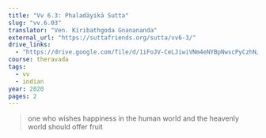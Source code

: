 ```yaml
---
title: "Vv 6.3: Phaladāyikā Sutta"
slug: "vv.6.03"
translator: "Ven. Kiribathgoda Gnanananda"
external_url: "https://suttafriends.org/sutta/vv6-3/"
drive_links:
  - "https://drive.google.com/file/d/1iFoJV-CeLJiwiVNm4eNYBpNwscPyCzhN/view?usp=drivesdk"
course: theravada
tags:
  - vv
  - indian
year: 2020
pages: 2
---
```


> one who wishes happiness in the human world and the heavenly world should offer fruit

